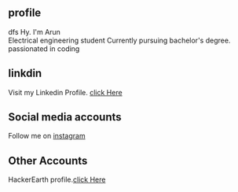 ## profile
<span color="blue">dfs</span>
Hy. I'm Arun<br>
Electrical engineering student
Currently pursuing bachelor's degree.<br>
passionated in coding

## linkdin

Visit my Linkedin Profile.    [click Here](https://www.linkedin.com/in/arun-thacharuthodi-161aa5200/)

## Social media accounts

Follow me on [instagram](https://www.instagram.com/arun_thacharuthodi_/)

## Other Accounts

HackerEarth profile.[click Here](https://www.hackerearth.com/@arunthacharuthodi)
